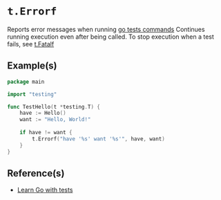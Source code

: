 # `t.Errorf`

Reports error messages when running [go tests commands](go-test-cmd.md)
Continues running execution even after being called.
To stop execution when a test fails, see [t.Fatalf](t-fatalf.md)


## Example(s)

```go
package main

import "testing"

func TestHello(t *testing.T) {
    have := Hello()
    want := "Hello, World!"
    
    if have != want {
        t.Errorf("have '%s' want '%s'", have, want)
    }
}
```

## Reference(s)

- [Learn Go with tests](https://quii.gitbook.io/learn-go-with-tests/go-fundamentals/hello-world#how-to-test)
